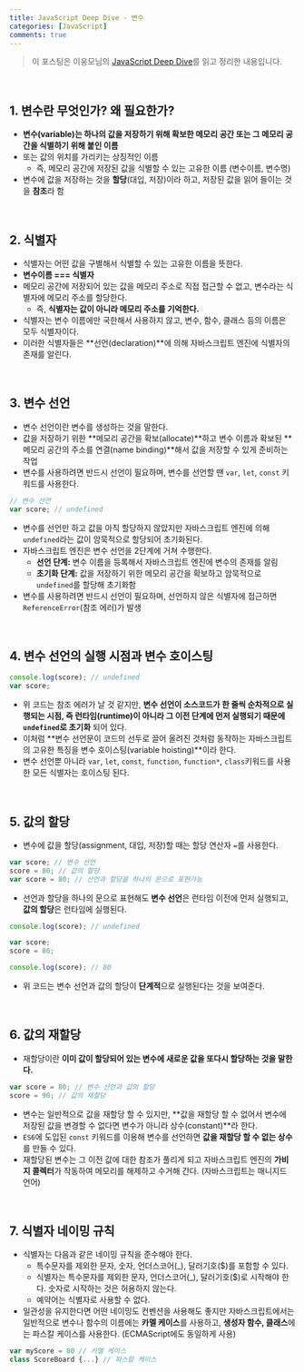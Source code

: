 ```yaml
---
title: JavaScript Deep Dive - 변수
categories: [JavaScript]
comments: true
---
```


> 이 포스팅은 이웅모님의 [JavaScript Deep Dive](https://wikibook.co.kr/mjs/)를 읽고 정리한 내용입니다.

<br>

## 1. 변수란 무엇인가? 왜 필요한가?

- **변수(variable)는 하나의 값을 저장하기 위해 확보한 메모리 공간 또는 그 메모리 공간을 식별하기 위해 붙인 이름**
- 또는 값의 위치를 가리키는 상징적인 이름
  - 즉, 메모리 공간에 저장된 값을 식별할 수 있는 고유한 이름 (변수이름, 변수명)
- 변수에 값을 저장하는 것을 **할당**(대입, 저장)이라 하고, 저장된 값을 읽어 들이는 것을 **참조**라 함

<br>

## 2. 식별자

- 식별자는 어떤 값을 구별해서 식별할 수 있는 고유한 이름을 뜻한다.
- **변수이름 === 식별자**
- 메모리 공간에 저장되어 있는 값을 메모리 주소로 직접 접근할 수 없고, 변수라는 식별자에 메모리 주소를 할당한다.
  - 즉, **식별자는 값이 아니라 메모리 주소를 기억한다.**
- 식별자는 변수 이름에만 국한해서 사용하지 않고, 변수, 함수, 클래스 등의 이름은 모두 식별자이다.
- 이러한 식별자들은 **선언(declaration)**에 의해 자바스크립트 엔진에 식별자의 존재를 알린다.

<br>

## 3. 변수 선언

- 변수 선언이란 변수를 생성하는 것을 말한다.
- 값을 저장하기 위한 **메모리 공간을 확보(allocate)**하고 변수 이름과 확보된 **메모리 공간의 주소를 연결(name binding)**해서 값을 저장할 수 있게 준비하는 작업
- 변수를 사용하려면 반드시 선언이 필요하며, 변수를 선언할 땐 `var`, `let`, `const` 키워드를 사용한다.

```js
// 변수 선언
var score; // undefined
```

- 변수를 선언만 하고 값을 아직 할당하지 않았지만 자바스크립트 엔진에 의해 `undefined`라는 값이 암묵적으로 할당되어 초기화된다.
- 자바스크립트 엔진은 변수 선언을 2단계에 거쳐 수행한다.
  - **선언 단계:** 변수 이름을 등록해서 자바스크립트 엔진에 변수의 존재를 알림
  - **초기화 단계:** 값을 저장하기 위한 메모리 공간을 확보하고 암묵적으로 `undefined`를 할당해 초기화함
- 변수를 사용하려면 반드시 선언이 필요하며, 선언하지 않은 식별자에 접근하면 `ReferenceError`(참조 에러)가 발생

<br>

## 4. 변수 선언의 실행 시점과 변수 호이스팅

```js
console.log(score); // undefined
var score;
```

- 위 코드는 참조 에러가 날 것 같지만, **변수 선언이 소스코드가 한 줄씩 순차적으로 실행되는 시점, 즉 런타임(runtime)이 아니라 그 이전 단계에 먼저 실행되기 때문에 `undefined`로 초기화** 되어 있다.
- 이처럼 **변수 선언문이 코드의 선두로 끌어 올려진 것처럼 동작하는 자바스크립트의 고유한 특징을 변수 호이스팅(variable hoisting)**이라 한다.
- 변수 선언뿐 아니라 `var`, `let`, `const`, `function`, `function*`, `class`키워드를 사용한 모든 식별자는 호이스팅 된다.

<br>

## 5. 값의 할당

- 변수에 값을 할당(assignment, 대입, 저장)할 때는 할당 연산자 `=`를 사용한다.

```js
var score; // 변수 선언
score = 80; // 값의 할당
var score = 80; // 선언과 할당을 하나의 문으로 표현가능
```

- 선언과 할당을 하나의 문으로 표현해도 **변수 선언**은 런타임 이전에 먼저 실행되고, **값의 할당**은 런타임에 실행된다.

```js
console.log(score); // undefined

var score;
score = 80;

console.log(score); // 80
```

- 위 코드는 변수 선언과 값의 할당이 **단계적**으로 실행된다는 것을 보여준다.

<br>

## 6. 값의 재할당

- 재할당이란 **이미 값이 할당되어 있는 변수에 새로운 값을 또다시 할당하는 것을 말한다.**

```js
var score = 80; // 변수 선언과 값의 할당
score = 90; // 값의 재할당
```

- 변수는 일반적으로 값을 재할당 할 수 있지만, **값을 재할당 할 수 없어서 변수에 저장된 값을 변경할 수 없다면 변수가 아니라 상수(constant)**라 한다.
- `ES6`에 도입된 `const` 키워드를 이용해 변수를 선언하면 **값을 재할당 할 수 없는 상수**를 만들 수 있다.
- 재할당된 변수는 그 이전 값에 대한 참조가 풀리게 되고 자바스크립트 엔진의 **가비지 콜렉터**가 작동하여 메모리를 해제하고 수거해 간다. (자바스크립트는 매니지드 언어)

<br>

## 7. 식별자 네이밍 규칙

- 식별자는 다음과 같은 네이밍 규칙을 준수해야 한다.
  - 특수문자를 제외한 문자, 숫자, 언더스코어(\_), 달러기호($)를 포함할 수 있다.
  - 식별자는 특수문자를 제외한 문자, 언더스코어(\_), 달러기호($)로 시작해야 한다. 숫자로 시작하는 것은 허용하지 않는다.
  - 예약어는 식별자로 사용할 수 없다.
- 일관성을 유지한다면 어떤 네이밍도 컨벤션을 사용해도 좋지만 자바스크립트에서는 일반적으로 변수나 함수의 이름에는 **카멜 케이스**를 사용하고, **생성자 함수, 클래스**에는 파스칼 케이스를 사용한다. (ECMAScript에도 동일하게 사용)

```js
var myScore = 80 // 카멜 케이스
class ScoreBoard {...} // 파스칼 케이스
```
